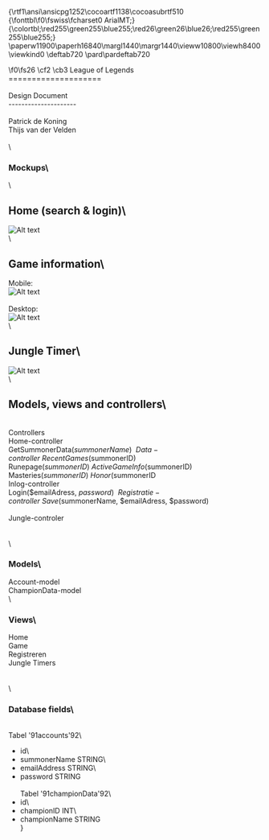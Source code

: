 {\rtf1\ansi\ansicpg1252\cocoartf1138\cocoasubrtf510
{\fonttbl\f0\fswiss\fcharset0 ArialMT;}
{\colortbl;\red255\green255\blue255;\red26\green26\blue26;\red255\green255\blue255;}
\paperw11900\paperh16840\margl1440\margr1440\vieww10800\viewh8400\viewkind0
\deftab720
\pard\pardeftab720

\f0\fs26 \cf2 \cb3 League of Legends\
====================\
\
Design Document\
---------------------\
\
Patrick de Koning\
Thijs van der Velden\
\
\
### Mockups\
\
## Home (search & login)\
![Alt text](http://images2.fanpop.com/image/photos/9500000/sdfasdf-michael-jackson-9587475-600-300.jpg)\
\
## Game information\
Mobile:\
![Alt text](/doc/img/mockup_mobile_2.png)\
\
Desktop:\
![Alt text](/doc/img/mockup_normal_2.png)\
\
## Jungle Timer\
![Alt text](/doc/img/mockup_mobile_3.png)\
\
## Models, views and controllers\
\
Controllers\
Home-controller\
GetSummonerData($summonerName)\
\
Data-controller\
RecentGames($summonerID)\
Runepage($summonerID)\
ActiveGameInfo($summonerID)\
Masteries($summonerID)\
Honor($summonerID\
Inlog-controller\
Login($emailAdress, $password)\
\
Registratie-controller\
Save($summonerName, $emailAdress, $password)\
\
Jungle-controler\
\
\
\
### Models\
Account-model\
ChampionData-model\
\
### Views\
Home\
Game\
Registreren\
Jungle Timers\
\
\
\
### Database fields\
\
Tabel \'91accounts\'92\
- id\
- summonerName STRING\
- emailAddress STRING\
- password STRING\
\
Tabel \'91championData\'92\
- id\
- championID INT\
- championName STRING\
}

